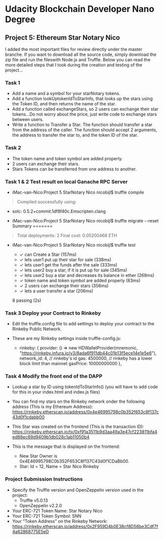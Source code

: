 # Udacity Blockchain Developer Nano Degree

## Project 5: Ethereum Star Notary Nico
I added the most important files for review directly under the master branche.
If you want to download all the source code, simply download the zip file and run the fileswith Node.js and Truffle.
Below you can read the more detailed steps that I took during the creation and testing of the project...

### Task 1
* Add a name and a symbol for your starNotary tokens.
* Add a function lookUptokenIdToStarInfo, that looks up the stars using the Token ID, and then returns the name of the star.
* Add a function called exchangeStars, so 2 users can exchange their star tokens...Do not worry about the price, just write code to exchange stars between users.
* Write a function to Transfer a Star. The function should transfer a star from the address of the caller. The function should accept 2 arguments, the address to transfer the star to, and the token ID of the star.

### Task 2
* The token name and token symbol are added properly.
* 2 users can exchange their stars.
* Stars Tokens can be transferred from one address to another.

### Task 1 & 2 Test result on local Ganache RPC Server
* iMac-van-Nico:Project 5 StarNotary Nico nicobijl$ truffle compile
> Compiled successfully using:
   - solc: 0.5.2+commit.1df8f40c.Emscripten.clang
* iMac-van-Nico:Project 5 StarNotary Nico nicobijl$ truffle migrate --reset
Summary
=======
> Total deployments:   2
> Final cost:          0.05200468 ETH
* iMac-van-Nico:Project 5 StarNotary Nico nicobijl$ truffle test
  * ✓ can Create a Star (157ms)
  * ✓ lets user1 put up their star for sale (338ms)
  * ✓ lets user1 get the funds after the sale (333ms)
  * ✓ lets user2 buy a star, if it is put up for sale (345ms)
  * ✓ lets user2 buy a star and decreases its balance in ether (268ms)
  * ✓ token name and token symbol are added properly (83ms)
  * ✓ 2 users can exchange their stars (356ms)
  * ✓ lets a user transfer a star (206ms)

  8 passing (2s)

### Task 3 Deploy your Contract to Rinkeby
* Edit the truffle.config file to add settings to deploy your contract to the Rinkeby Public Network.

* These are my Rinkeby settings inside truffle-config.js:
    - rinkeby: {
          provider: () => 
          new HDWalletProvider(mnemonic, "https://rinkeby.infura.io/v3/8ada6f911db44c01b13f5ece14e1e5e6"),
            network_id: 4,       // rinkeby's id
            gas: 4500000,        // rinkeby has a lower block limit than mainnet
            gasPrice: 10000000000
        },

### Task 4 Modify the front end of the DAPP
* Lookup a star by ID using tokenIdToStarInfo() (you will have to add code for this in your index.html and index.js files)
* You can find my stars on the Rinkeby network onder the following address (This is my Ethereum Address):
https://rinkeby.etherscan.io/address/0x4e46995798c0b352f653c8f137c43d0f1cdabb00 

* This Star was created on the frontend (This is the transaction ID):
https://rinkeby.etherscan.io/tx/0xf91a3511b9d3aa49a3e47cf223811bfa4ed88ec89d9409b1db028c1ab11050b4

* This is the message that is displayed on the frontend:
    - New Star Owner is 0x4E46995798C0b352F653C8f137C43d0f1CDaBb00.
    - Star: Id = 12, Name = Star Nico Rinkeby


### Project Submission Instructions
* Specify the Truffle version and OpenZeppelin version used in the project:
    - Truffle v5.0.13
    - OpenZeppelin v2.2.0
* Your ERC-721 Token Name: Star Notary Nico
* Your ERC-721 Token Symbol: SNN
* Your “Token Address” on the Rinkeby Network:
https://rinkeby.etherscan.io/address/0x2F959D4b0E38cf8D56be3Cdf7f4a62868775E5eD
